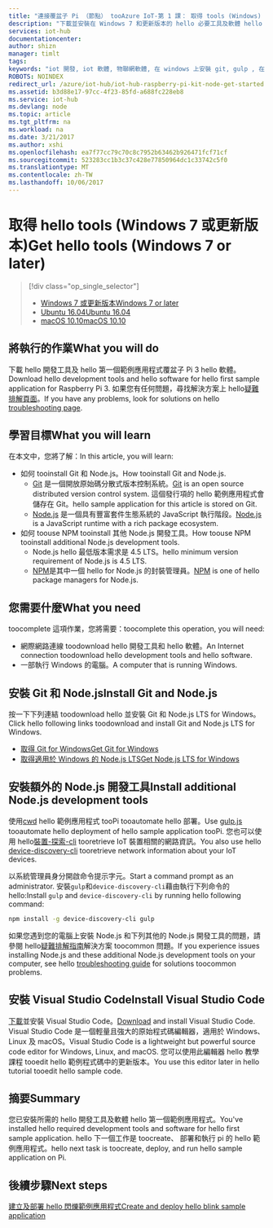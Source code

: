 ```yaml
---
title: "連接覆盆子 Pi （節點） tooAzure IoT-第 1 課： 取得 tools (Windows) |Microsoft 文件"
description: "下載並安裝在 Windows 7 和更新版本的 hello 必要工具及軟體 hello 第一個範例應用程式 Pi。"
services: iot-hub
documentationcenter: 
author: shizn
manager: timlt
tags: 
keywords: "iot 開發, iot 軟體, 物聯網軟體, 在 windows 上安裝 git, gulp , 在 windows 上安裝 node js, 在 windows 上安裝 npm, 在 windows 上安裝 python"
ROBOTS: NOINDEX
redirect_url: /azure/iot-hub/iot-hub-raspberry-pi-kit-node-get-started
ms.assetid: b3d88e17-97cc-4f23-85fd-a688fc228eb8
ms.service: iot-hub
ms.devlang: node
ms.topic: article
ms.tgt_pltfrm: na
ms.workload: na
ms.date: 3/21/2017
ms.author: xshi
ms.openlocfilehash: ea7f77cc79c70c8c7952b63462b926471fcf71cf
ms.sourcegitcommit: 523283cc1b3c37c428e77850964dc1c33742c5f0
ms.translationtype: MT
ms.contentlocale: zh-TW
ms.lasthandoff: 10/06/2017
---
```

# <a name="get-hello-tools-windows-7-or-later"></a><span data-ttu-id="c9259-104">取得 hello tools (Windows 7 或更新版本)</span><span class="sxs-lookup"><span data-stu-id="c9259-104">Get hello tools (Windows 7 or later)</span></span>

> [!div class="op_single_selector"]
> * [<span data-ttu-id="c9259-105">Windows 7 或更新版本</span><span class="sxs-lookup"><span data-stu-id="c9259-105">Windows 7 or later</span></span>](iot-hub-raspberry-pi-kit-node-lesson1-get-the-tools-win32.md)
> * [<span data-ttu-id="c9259-106">Ubuntu 16.04</span><span class="sxs-lookup"><span data-stu-id="c9259-106">Ubuntu 16.04</span></span>](iot-hub-raspberry-pi-kit-node-lesson1-get-the-tools-ubuntu.md)
> * [<span data-ttu-id="c9259-107">macOS 10.10</span><span class="sxs-lookup"><span data-stu-id="c9259-107">macOS 10.10</span></span>](iot-hub-raspberry-pi-kit-node-lesson1-get-the-tools-mac.md)


## <a name="what-you-will-do"></a><span data-ttu-id="c9259-108">將執行的作業</span><span class="sxs-lookup"><span data-stu-id="c9259-108">What you will do</span></span>
<span data-ttu-id="c9259-109">下載 hello 開發工具及 hello 第一個範例應用程式覆盆子 Pi 3 hello 軟體。</span><span class="sxs-lookup"><span data-stu-id="c9259-109">Download hello development tools and hello software for hello first sample application for Raspberry Pi 3.</span></span> <span data-ttu-id="c9259-110">如果您有任何問題，尋找解決方案上 hello[疑難排解頁面](iot-hub-raspberry-pi-kit-node-troubleshooting.md)。</span><span class="sxs-lookup"><span data-stu-id="c9259-110">If you have any problems, look for solutions on hello [troubleshooting page](iot-hub-raspberry-pi-kit-node-troubleshooting.md).</span></span>

## <a name="what-you-will-learn"></a><span data-ttu-id="c9259-111">學習目標</span><span class="sxs-lookup"><span data-stu-id="c9259-111">What you will learn</span></span>
<span data-ttu-id="c9259-112">在本文中，您將了解：</span><span class="sxs-lookup"><span data-stu-id="c9259-112">In this article, you will learn:</span></span>

* <span data-ttu-id="c9259-113">如何 tooinstall Git 和 Node.js。</span><span class="sxs-lookup"><span data-stu-id="c9259-113">How tooinstall Git and Node.js.</span></span>
  * <span data-ttu-id="c9259-114">[Git](https://git-scm.com) 是一個開放原始碼分散式版本控制系統。</span><span class="sxs-lookup"><span data-stu-id="c9259-114">[Git](https://git-scm.com) is an open source distributed version control system.</span></span> <span data-ttu-id="c9259-115">這個發行項的 hello 範例應用程式會儲存在 Git。</span><span class="sxs-lookup"><span data-stu-id="c9259-115">hello sample application for this article is stored on Git.</span></span>
  * <span data-ttu-id="c9259-116">[Node.js](https://nodejs.org/en/) 是一個具有豐富套件生態系統的 JavaScript 執行階段。</span><span class="sxs-lookup"><span data-stu-id="c9259-116">[Node.js](https://nodejs.org/en/) is a JavaScript runtime with a rich package ecosystem.</span></span>
* <span data-ttu-id="c9259-117">如何 toouse NPM tooinstall 其他 Node.js 開發工具。</span><span class="sxs-lookup"><span data-stu-id="c9259-117">How toouse NPM tooinstall additional Node.js development tools.</span></span>
  * <span data-ttu-id="c9259-118">Node.js hello 最低版本需求是 4.5 LTS。</span><span class="sxs-lookup"><span data-stu-id="c9259-118">hello minimum version requirement of Node.js is 4.5 LTS.</span></span>
  * <span data-ttu-id="c9259-119">[NPM](https://www.npmjs.com)是其中一個 hello for Node.js 的封裝管理員。</span><span class="sxs-lookup"><span data-stu-id="c9259-119">[NPM](https://www.npmjs.com) is one of hello package managers for Node.js.</span></span>

## <a name="what-you-need"></a><span data-ttu-id="c9259-120">您需要什麼</span><span class="sxs-lookup"><span data-stu-id="c9259-120">What you need</span></span>
<span data-ttu-id="c9259-121">toocomplete 這項作業，您將需要：</span><span class="sxs-lookup"><span data-stu-id="c9259-121">toocomplete this operation, you will need:</span></span>

* <span data-ttu-id="c9259-122">網際網路連線 toodownload hello 開發工具和 hello 軟體。</span><span class="sxs-lookup"><span data-stu-id="c9259-122">An Internet connection toodownload hello development tools and hello software.</span></span>
* <span data-ttu-id="c9259-123">一部執行 Windows 的電腦。</span><span class="sxs-lookup"><span data-stu-id="c9259-123">A computer that is running Windows.</span></span>

## <a name="install-git-and-nodejs"></a><span data-ttu-id="c9259-124">安裝 Git 和 Node.js</span><span class="sxs-lookup"><span data-stu-id="c9259-124">Install Git and Node.js</span></span>
<span data-ttu-id="c9259-125">按一下下列連結 toodownload hello 並安裝 Git 和 Node.js LTS for Windows。</span><span class="sxs-lookup"><span data-stu-id="c9259-125">Click hello following links toodownload and install Git and Node.js LTS for Windows.</span></span>

* [<span data-ttu-id="c9259-126">取得 Git for Windows</span><span class="sxs-lookup"><span data-stu-id="c9259-126">Get Git for Windows</span></span>](https://git-scm.com/download/win/)
* [<span data-ttu-id="c9259-127">取得適用於 Windows 的 Node.js LTS</span><span class="sxs-lookup"><span data-stu-id="c9259-127">Get Node.js LTS for Windows</span></span>](https://nodejs.org/en/)

## <a name="install-additional-nodejs-development-tools"></a><span data-ttu-id="c9259-128">安裝額外的 Node.js 開發工具</span><span class="sxs-lookup"><span data-stu-id="c9259-128">Install additional Node.js development tools</span></span>
<span data-ttu-id="c9259-129">使用[cwd](http://gulpjs.com) hello 範例應用程式 tooPi tooautomate hello 部署。</span><span class="sxs-lookup"><span data-stu-id="c9259-129">Use [gulp.js](http://gulpjs.com) tooautomate hello deployment of hello sample application tooPi.</span></span> <span data-ttu-id="c9259-130">您也可以使用 hello[裝置-探索-cli](https://github.com/Azure/device-discovery-cli) tooretrieve IoT 裝置相關的網路資訊。</span><span class="sxs-lookup"><span data-stu-id="c9259-130">You also use hello [device-discovery-cli](https://github.com/Azure/device-discovery-cli) tooretrieve network information about your IoT devices.</span></span>

<span data-ttu-id="c9259-131">以系統管理員身分開啟命令提示字元。</span><span class="sxs-lookup"><span data-stu-id="c9259-131">Start a command prompt as an administrator.</span></span> <span data-ttu-id="c9259-132">安裝`gulp`和`device-discovery-cli`藉由執行下列命令的 hello:</span><span class="sxs-lookup"><span data-stu-id="c9259-132">Install `gulp` and `device-discovery-cli` by running hello following command:</span></span>

```bash
npm install -g device-discovery-cli gulp
```

<span data-ttu-id="c9259-133">如果您遇到您的電腦上安裝 Node.js 和下列其他的 Node.js 開發工具的問題，請參閱 hello[疑難排解指南](iot-hub-raspberry-pi-kit-node-troubleshooting.md)解決方案 toocommon 問題。</span><span class="sxs-lookup"><span data-stu-id="c9259-133">If you experience issues installing Node.js and these additional Node.js development tools on your computer, see hello [troubleshooting guide](iot-hub-raspberry-pi-kit-node-troubleshooting.md) for solutions toocommon problems.</span></span>

## <a name="install-visual-studio-code"></a><span data-ttu-id="c9259-134">安裝 Visual Studio Code</span><span class="sxs-lookup"><span data-stu-id="c9259-134">Install Visual Studio Code</span></span>
<span data-ttu-id="c9259-135">[下載](https://code.visualstudio.com/docs/setup/windows)並安裝 Visual Studio Code。</span><span class="sxs-lookup"><span data-stu-id="c9259-135">[Download](https://code.visualstudio.com/docs/setup/windows) and install Visual Studio Code.</span></span> <span data-ttu-id="c9259-136">Visual Studio Code 是一個輕量且強大的原始程式碼編輯器，適用於 Windows、Linux 及 macOS。</span><span class="sxs-lookup"><span data-stu-id="c9259-136">Visual Studio Code is a lightweight but powerful source code editor for Windows, Linux, and macOS.</span></span> <span data-ttu-id="c9259-137">您可以使用此編輯器 hello 教學課程 tooedit hello 範例程式碼中的更新版本。</span><span class="sxs-lookup"><span data-stu-id="c9259-137">You use this editor later in hello tutorial tooedit hello sample code.</span></span>

## <a name="summary"></a><span data-ttu-id="c9259-138">摘要</span><span class="sxs-lookup"><span data-stu-id="c9259-138">Summary</span></span>
<span data-ttu-id="c9259-139">您已安裝所需的 hello 開發工具及軟體 hello 第一個範例應用程式。</span><span class="sxs-lookup"><span data-stu-id="c9259-139">You've installed hello required development tools and software for hello first sample application.</span></span> <span data-ttu-id="c9259-140">hello 下一個工作是 toocreate、 部署和執行 pi 的 hello 範例應用程式。</span><span class="sxs-lookup"><span data-stu-id="c9259-140">hello next task is toocreate, deploy, and run hello sample application on Pi.</span></span>

## <a name="next-steps"></a><span data-ttu-id="c9259-141">後續步驟</span><span class="sxs-lookup"><span data-stu-id="c9259-141">Next steps</span></span>
[<span data-ttu-id="c9259-142">建立及部署 hello 閃爍範例應用程式</span><span class="sxs-lookup"><span data-stu-id="c9259-142">Create and deploy hello blink sample application</span></span>](iot-hub-raspberry-pi-kit-node-lesson1-deploy-blink-app.md)

